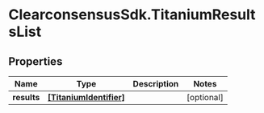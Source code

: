 # ClearconsensusSdk.TitaniumResultsList

## Properties

Name | Type | Description | Notes
------------ | ------------- | ------------- | -------------
**results** | [**[TitaniumIdentifier]**](TitaniumIdentifier.md) |  | [optional] 


